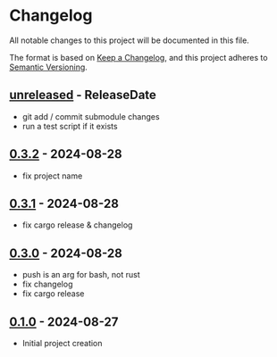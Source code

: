 # Changelog

All notable changes to this project will be documented in this file.

The format is based on [Keep a Changelog](https://keepachangelog.com/en/1.0.0/),
and this project adheres to [Semantic Versioning](https://semver.org/spec/v2.0.0.html).

<!-- next-header -->

## [unreleased] - ReleaseDate

- git add / commit submodule changes
- run a test script if it exists

## [0.3.2] - 2024-08-28

- fix project name

## [0.3.1] - 2024-08-28

- fix cargo release & changelog

## [0.3.0] - 2024-08-28

- push is an arg for bash, not rust
- fix changelog
- fix cargo release

## [0.1.0] - 2024-08-27

- Initial project creation

[0.1.0]: https://github.com/nim65s/fork-manager/releases/tag/v0.1.0
[0.3.0]: https://github.com/nim65s/fork-manager/compare/v0.1.0...v0.3.0
[0.3.1]: https://github.com/nim65s/fork-manager/compare/v0.3.0...v0.3.1
[0.3.2]: https://github.com/nim65s/fork-manager/compare/v0.3.1...v0.3.2
[unreleased]: https://github.com/nim65s/fork-manager/compare/v0.3.2...HEAD
